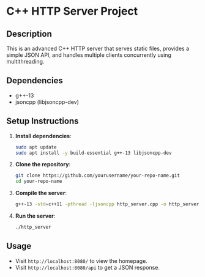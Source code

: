 # C++ HTTP Server Project

## Description
This is an advanced C++ HTTP server that serves static files, provides a simple JSON API, and handles multiple clients concurrently using multithreading.

## Dependencies

- g++-13
- jsoncpp (libjsoncpp-dev)

## Setup Instructions

1. **Install dependencies**:
    ```bash
    sudo apt update
    sudo apt install -y build-essential g++-13 libjsoncpp-dev
    ```

2. **Clone the repository**:
    ```bash
    git clone https://github.com/yourusername/your-repo-name.git
    cd your-repo-name
    ```

3. **Compile the server**:
    ```bash
    g++-13 -std=c++11 -pthread -ljsoncpp http_server.cpp -o http_server
    ```

4. **Run the server**:
    ```bash
    ./http_server
    ```

## Usage

- Visit `http://localhost:8080/` to view the homepage.
- Visit `http://localhost:8080/api` to get a JSON response.
